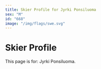 ```yaml
---
title: Skier Profile for Jyrki Ponsiluoma
sex: "M"
id: "668"
image: "/img/flags/swe.svg" 
---
```


# Skier Profile

This page is for: Jyrki Ponsiluoma.
    